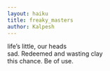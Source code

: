 ```yaml
---
layout: haiku
title: freaky_masters
author: Kalpesh
---
```


life’s little, our heads<br>
sad. Redeemed and wasting clay<br>
this chance. Be of use.<br>